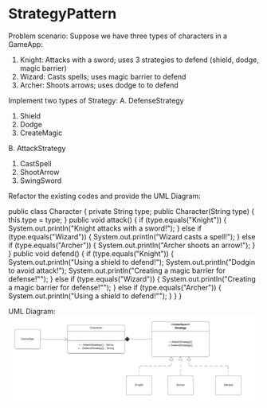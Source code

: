 # StrategyPattern

Problem scenario:
Suppose we have three types of characters in a GameApp:
1. Knight: Attacks with a sword; uses 3 strategies to defend (shield, dodge, magic barrier)
2. Wizard: Casts spells; uses magic barrier to defend
3. Archer: Shoots arrows; uses dodge to to defend
   
Implement two types of Strategy:
A. DefenseStrategy
1. Shield
2. Dodge
3. CreateMagic

B. AttackStrategy
1. CastSpell
2. ShootArrow
3. SwingSword
   
Refactor the existing codes and provide the UML Diagram:

public class Character {
private String type;
public Character(String type) {
this.type = type;
}
public void attack() {
if (type.equals("Knight")) {
System.out.println("Knight attacks with a sword!");
} else if (type.equals("Wizard")) {
System.out.println("Wizard casts a spell!");
} else if (type.equals("Archer")) {
System.out.println("Archer shoots an arrow!");
}
}
public void defend() {
if (type.equals("Knight")) {
System.out.println("Using a shield to defend!");
System.out.println("Dodgin to avoid attack!");
System.out.println("Creating a magic barrier for defense!"");
} else if (type.equals("Wizard")) {
System.out.println("Creating a magic barrier for defense!"");
} else if (type.equals("Archer")) {
System.out.println("Using a shield to defend!"");
}
}
}

UML Diagram:
![UML](https://github.com/NorielFabella/StrategyPattern/blob/main/StrategyPattern%20-%20Color.png)
